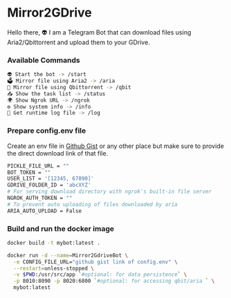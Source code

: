 # Mirror2GDrive
Hello there, 👽 I am a Telegram Bot that can download files using Aria2/Qbittorrent and upload them to your GDrive.

### Available Commands
```sh
👽 Start the bot -> /start
🗳 Mirror file using Aria2 -> /aria
🧲 Mirror file using Qbittorrent -> /qbit
📥 Show the task list -> /status
🌍 Show Ngrok URL -> /ngrok
⚙️ Show system info -> /info
📄 Get runtime log file -> /log
```

### Prepare config.env file
Create an env file in [Github Gist](https://gist.github.com/) or any other place but make sure to provide the direct download link of that file.
```sh
PICKLE_FILE_URL = ""
BOT_TOKEN = ""
USER_LIST = '[12345, 67890]'
GDRIVE_FOLDER_ID = 'abcXYZ'
# For serving download directory with ngrok's built-in file server
NGROK_AUTH_TOKEN = ""
# To prevent auto uploading of files downloaded by aria
ARIA_AUTO_UPLOAD = False
```

### Build and run the docker image
```sh
docker build -t mybot:latest .

docker run -d --name=Mirror2GdriveBot \
  -e CONFIG_FILE_URL="github gist link of config.env" \
  --restart=unless-stopped \
  -v $PWD:/usr/src/app `#optional: for data persistence` \
  -p 8010:8090 -p 8020:6800 `#optional: for accessing qbit/aria ` \
  mybot:latest
```